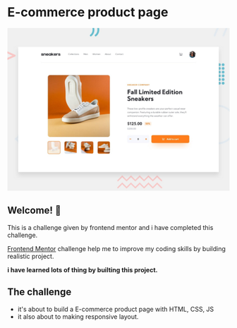 # E-commerce product page

![Design preview for the E-commerce product page coding challenge](./design/desktop-preview.jpg)

## Welcome! 👋

This is a challenge given by frontend mentor and i have completed this challenge.

[Frontend Mentor](https://www.frontendmentor.io) challenge help me to improve my coding skills by building realistic project.

**i have learned lots of thing by builting this project.**

## The challenge
- it's about to build a E-commerce product page with HTML, CSS, JS
- it also about to making responsive layout. 

